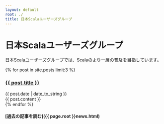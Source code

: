 ```yaml
---
layout: default
root: ./
title: 日本Scalaユーザーズグループ
---
```


<div class="hero-unit">
    <h1 class="top-h1">日本Scalaユーザーズグループ</h1>
    <p>日本Scalaユーザーズグループでは、Scalaのより一層の普及を目指しています。</p>
</div>

<div>
    {% for post in site.posts limit:3 %}
    <h3><a href="{{ post.url }}">{{ post.title }}</a></h3>
    <div>{{ post.date | date_to_string }}</div>
    <div>{{ post.content }}</div>
    {% endfor %}
</div>

#### [過去の記事を読む]({{ page.root }}news.html)